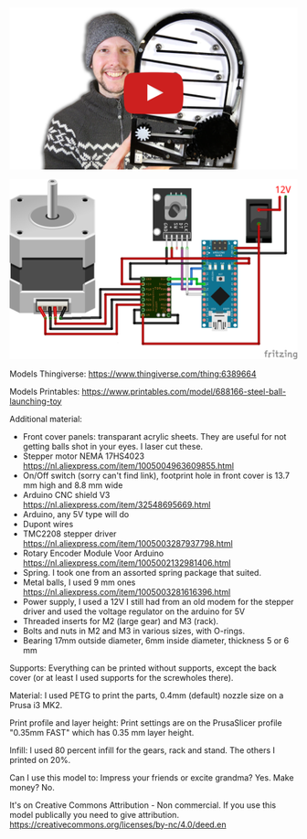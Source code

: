 [![YouTube videoE](https://github.com/JensMakerAdventures/SatisfyingPinball/blob/main/Thumbnail_V1_play.png)](https://youtu.be/2zgRxNnwczY)

![Electrical schematic](https://github.com/JensMakerAdventures/SatisfyingPinball/blob/main/MetalBallToy_schematic_V1.png)

Models Thingiverse: 
https://www.thingiverse.com/thing:6389664

Models Printables: 
https://www.printables.com/model/688166-steel-ball-launching-toy

Additional material:
- Front cover panels: transparant acrylic sheets. They are useful for not getting balls shot in your eyes. I laser cut these.
- Stepper motor NEMA 17HS4023 https://nl.aliexpress.com/item/1005004963609855.html
- On/Off switch (sorry can't find link), footprint hole in front cover is 13.7 mm high and 8.8 mm wide
- Arduino CNC shield V3 https://nl.aliexpress.com/item/32548695669.html
- Arduino, any 5V type will do
- Dupont wires
- TMC2208 stepper driver https://nl.aliexpress.com/item/1005003287937798.html
- Rotary Encoder Module Voor Arduino https://nl.aliexpress.com/item/1005002132981406.html
- Spring. I took one from an assorted spring package that suited.
- Metal balls, I used 9 mm ones https://nl.aliexpress.com/item/1005003281616396.html
- Power supply, I used a 12V I still had from an old modem for the stepper driver and used the voltage regulator on the arduino for 5V
- Threaded inserts for M2 (large gear) and M3 (rack).
- Bolts and nuts in M2 and M3 in various sizes, with O-rings.
- Bearing 17mm outside diameter, 6mm inside diameter, thickness 5 or 6 mm

Supports:
Everything can be printed without supports, except the back cover (or at least I used supports for the screwholes there).

Material:
I used PETG to print the parts, 0.4mm (default) nozzle size on a Prusa i3 MK2. 

Print profile and layer height:
Print settings are on the PrusaSlicer profile "0.35mm FAST" which has 0.35 mm layer height.

Infill:
I used 80 percent infill for the gears, rack and stand. The others I printed on 20%.

Can I use this model to:
Impress your friends or excite grandma? Yes. Make money? No.

It's on Creative Commons Attribution - Non commercial. If you use this model publically you need to give attribution.
https://creativecommons.org/licenses/by-nc/4.0/deed.en
